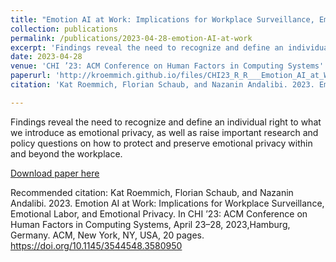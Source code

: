 ```yaml
---
title: "Emotion AI at Work: Implications for Workplace Surveillance, Emotional Labor, and Emotional Privacy"
collection: publications
permalink: /publications/2023-04-28-emotion-AI-at-work
excerpt: 'Findings reveal the need to recognize and define an individual right to what we introduce as emotional privacy, as well as raise important research and policy questions on how to protect and preserve emotional privacy within and beyond the workplace'
date: 2023-04-28
venue: 'CHI ’23: ACM Conference on Human Factors in Computing Systems'
paperurl: 'http://kroemmich.github.io/files/CHI23_R_R___Emotion_AI_at_Work__Implications_for_Workplace_Surveillance__Emotional_Labor__and_Emotional_Privacy_CameraReady-5.pdf'
citation: 'Kat Roemmich, Florian Schaub, and Nazanin Andalibi. 2023. Emotion AI at Work: Implications for Workplace Surveillance, Emotional Labor, and Emotional Privacy. In CHI ’23: ACM Conference on Human Factors in Computing Systems, April 23–28, 2023,Hamburg, Germany. ACM, New York, NY, USA, 20 pages. https://doi.org/10.1145/3544548.3580950'

---
```

Findings reveal the need to recognize and define an individual right to what we introduce as emotional privacy, as well as raise important research and policy questions on how to protect and preserve emotional privacy within and beyond the workplace.

[Download paper here](https://kroemmich.github.io/files/CHI23_R_R___Emotion_AI_at_Work__Implications_for_Workplace_Surveillance__Emotional_Labor__and_Emotional_Privacy_CameraReady-5.pdf)



Recommended citation: Kat Roemmich, Florian Schaub, and Nazanin Andalibi. 2023. Emotion AI at Work: Implications for Workplace Surveillance, Emotional Labor, and Emotional Privacy. In CHI ’23: ACM Conference on Human Factors in Computing Systems, April 23–28, 2023,Hamburg, Germany. ACM, New York, NY, USA, 20 pages. https://doi.org/10.1145/3544548.3580950
